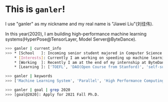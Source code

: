 # This is `ganler`!

I use "ganler" as my nickname and my real name is "Jiawei Liu"(刘佳伟). 

In this year(2020), I am building high-performance machine learning systems(HyperPose@TensorLayer, Model Server@ByteDance).

```bash
>>> ganler | current_info
>>> * [School   ]: Incoming senior student majored in Computer Science at Tongji University, Shanghai.
    * [Interests]: Currently I am working on speeding up machine learning systems. 🚀
    * [Working  ]: Recently I am at the end of my internship at ByteDance AI Lab and I will start a research internship with people from NYU System Group. 
    * [Learning ]: ['TOEFL', 'DAO(Open Course from Stanford)', 'self-supervised Learning', 'CppCon 2019'.]

>>> ganler | keywords
>>> ['Machine Learning System', 'Parallel', 'High Performance Computing', 'Modern C++']

>>> ganler | goal | grep 2020
>>> [goal@2020]: Apply for 2021 Fall Ph.D.
```
